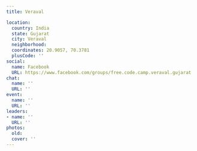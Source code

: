 ```yaml
---
title: Veraval

location:
  country: India
  state: Gujarat
  city: Veraval
  neighborhood: 
  coordinates: 20.9057, 70.3781
  plusCode: ''
social:
  name: Facebook
  URL: https://www.facebook.com/groups/free.code.camp.veraval.gujarat
chat:
  name: ''
  URL: ''
event:
  name: ''
  URL: ''
leaders:
- name: ''
  URL: ''
photos:
  old: 
  cover: ''
---
```

